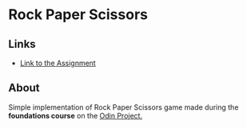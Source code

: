 # Rock Paper Scissors

## Links

- [Link to the Assignment](https://www.theodinproject.com/lessons/foundations-rock-paper-scissors)

## About
Simple implementation of Rock Paper Scissors game made during the **foundations course** on the [Odin Project.](https://www.theodinproject.com/) 

